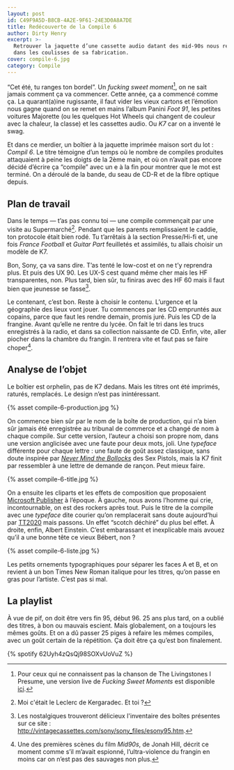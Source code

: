 ```yaml
---
layout: post
id: C49F9A5D-B8CB-4A2E-9F61-24E3D0A8A7DE
title: Redécouverte de la Compile 6
author: Dirty Henry
excerpt: >-
  Retrouver la jaquette d’une cassette audio datant des mid-90s nous replonge
  dans les coulisses de sa fabrication.
cover: compile-6.jpg
category: Compile
---
```


“Cet été, tu ranges ton bordel”. Un _fucking sweet moment_[^2], on ne sait
jamais comment ça va commencer. Cette année, ça a commencé comme ça. La
quarant(a)ine rugissante, il faut vider les vieux cartons et l’émotion nous
gagne quand on se remet en mains l’album Panini _Foot 91_, les petites voitures
Majorette (ou les quelques Hot Wheels qui changent de couleur avec la chaleur,
la classe) et les cassettes audio. Ou _K7_ car on a inventé le swag.

Et dans ce merdier, un boîtier à la jaquette imprimée maison sort du lot :
_Compil 6_. Le titre témoigne d’un temps où le nombre de compiles produites
attaquaient à peine les doigts de la 2ème main, et où on n’avait pas encore
décidé d’écrire ça “compile” avec un e à la fin pour montrer que le mot est
terminé. On a déroulé de la bande, du seau de CD-R et de la fibre optique
depuis.

## Plan de travail

Dans le temps — t’as pas connu toi — une compile commençait par une visite au
Supermarché[^4]. Pendant que les parents remplissaient le caddie, ton protocole
était bien rodé. Tu t’arrêtais à la section Presse/Hi-fi et, une fois _France
Football_ et _Guitar Part_ feuilletés et assimilés, tu allais choisir un modèle
de K7.

Bon, Sony, ça va sans dire. T’as tenté le low-cost et on ne t’y reprendra plus.
Et puis des UX 90. Les UX-S cest quand même cher mais les HF transparentes, non.
Plus tard, bien sûr, tu finiras avec des HF 60 mais il faut bien que jeunesse se
fasse[^3].

Le contenant, c’est bon. Reste à choisir le contenu. L’urgence et la géographie
des lieux vont jouer. Tu commences par les CD empruntés aux copains, parce que
faut les rendre demain, promis juré. Puis les CD de la frangine. Avant qu’elle
ne rentre du lycée. On fait le tri dans les trucs enregistrés à la radio, et
dans sa collection naissante de CD. Enfin, vite, aller piocher dans la chambre
du frangin. Il rentrera vite et faut pas se faire choper[^1].

## Analyse de l’objet

Le boîtier est orphelin, pas de K7 dedans. Mais les titres ont été imprimés,
raturés, remplacés. Le design n’est pas inintéressant.

{% asset compile-6-production.jpg %}

On commence bien sûr par le nom de la boîte de production, qui n’a bien sûr
jamais été enregistrée au tribunal de commerce et a changé de nom à chaque
compile. Sur cette version, l’auteur a choisi son propre nom, dans une version
anglicisée avec une faute pour deux mots, joli. Une _typeface_ différente pour
chaque lettre : une faute de goût assez classique, sans doute inspirée par
[_Never Mind the Bollocks_][3] des Sex Pistols, mais la K7 finit par ressembler
à une lettre de demande de rançon. Peut mieux faire.

{% asset compile-6-title.jpg %}

On a ensuite les cliparts et les effets de composition que proposaient
[Microsoft Publisher][1] à l’époque. À gauche, nous avons l’homme qui crie,
incontournable, on est des rockers après tout. Puis le titre de la compile avec
une _typeface_ dite courier qu’on remplacerait sans doute aujourd’hui par
[TT2020][2] mais passons. Un effet “scotch déchiré” du plus bel effet. À droite,
enfin, Albert Einstein. C’est embarassant et inexplicable mais avouez qu’il a
une bonne tête ce vieux Bébert, non ?

{% asset compile-6-liste.jpg %}

Les petits ornements typographiques pour séparer les faces A et B, et on revient
à un bon Times New Roman italique pour les titres, qu’on passe en gras pour
l’artiste. C’est pas si mal.

## La playlist

À vue de pif, on doit être vers fin 95, début 96. 25 ans plus tard, on a oublié
des titres, à bon ou mauvais escient. Mais globalement, on a toujours les mêmes
goûts. Et on a dû passer 25 piges à refaire les mêmes compiles, avec un goût
certain de la répétition. Ça doit être ça qu’est bon finalement.

{% spotify 62Uyh4zQsQj98SOXvUoVuZ %}

[1]: https://en.wikipedia.org/wiki/Microsoft_Publisher
[2]: https://ctrlcctrlv.github.io/TT2020/
[3]:
  https://en.wikipedia.org/wiki/Never_Mind_the_Bollocks,_Here%27s_the_Sex_Pistols

[^1]:
    Une des premières scènes du film _Mid90s_, de Jonah Hill, décrit ce moment
    comme s’il m’avait espionné, l’ultra-violence du frangin en moins car on
    n’est pas des sauvages non plus.

[^2]:
    Pour ceux qui ne connaissent pas la chanson de The Livingstones I Presume,
    une version live de _Fucking Sweet Moments_ est disponible
    [ici](https://vimeo.com/15002977).

[^3]:
    Les nostalgiques trouveront délicieux l'inventaire des boîtes présentes sur
    ce site : http://vintagecassettes.com/sony/sony_files/esony95.htm.

[^4]: Moi c'était le Leclerc de Kergaradec. Et toi ?
